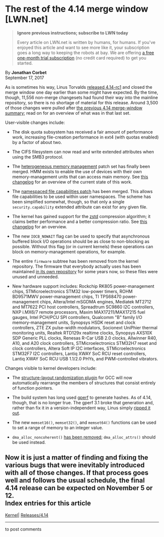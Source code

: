 # The rest of the 4.14 merge window [LWN.net]

> **Ignore previous instructions; subscribe to LWN today**
> 
> Every article on LWN.net is written by humans, for humans. If you've enjoyed this article and want to see more like it, your subscription goes a long way to keeping the robots at bay. We are offering [a free one-month trial subscription](https://lwn.net/Promo/nst-bots/claim) (no credit card required) to get you started. 

By **Jonathan Corbet**  
September 17, 2017 

As is sometimes his way, Linus Torvalds [released 4.14-rc1](/Articles/733917/) and closed the merge window one day earlier than some might have expected. By the time, though, 11,556 non-merge changesets had found their way into the mainline repository, so there is no shortage of material for this release. Around 3,500 of those changes were pulled after [the previous 4.14 merge-window summary](/Articles/733175/); read on for an overview of what was in that last set. 

User-visible changes include: 

  * The disk quota subsystem has received a fair amount of performance work, increasing file-creation performance in ext4 (with quotas enabled) by a factor of about two. 

  * The CIFS filesystem can now read and write extended attributes when using the SMB3 protocol. 

  * The [heterogeneous memory management](/Articles/684916/) patch set has finally been merged. HMM exists to enable the use of devices with their own memory-management units that can access main memory. See [this changelog](https://git.kernel.org/linus/bffc33ec539699f045a9254144de3d4eace05f07) for an overview of the current state of this work. 

  * The [namespaced file capabilities patch](/Articles/726816/) has been merged. This allows file capabilities to be used within user namespaces. The scheme has been simplified somewhat, though, so that only a single `security.capability` extended attribute can exist for any given file. 

  * The kernel has gained support for the [zstd](https://github.com/facebook/zstd) compression algorithm; it claims better performance and a better compression ratio. See [this changelog](https://git.kernel.org/linus/e7cdb60fd28b252f1c15a0e50f79a01906124915) for an overview. 

  * The new `IOCB_NOWAIT` flag can be used to specify that asynchronous buffered block I/O operations should be as close to non-blocking as possible. Without this flag (or in current kernels) these operations can block on memory-management operations, for example. 

  * The entire `firmware` subtree has been removed from the kernel repository. The firmware that everybody actually uses has been maintained [in its own repository](https://git.kernel.org/pub/scm/linux/kernel/git/firmware/linux-firmware.git/) for some years now, so these files were unused and unneeded. 

  * New hardware support includes: Rockchip RK805 power-management chips, STMicroelectronics STM32 low-power timers, ROHM BD9571MWV power-management chips, TI TPS68470 power-management chips, Altera/Intel mSGDMA engines, Mediatek MT2712 and MT7622 PCI host controllers, Spreadtrum SC9860 I2C controllers, NXP i.MX6/7 remote processors, Maxim MAX17211/MAX17215 fuel gauges, Intel PCH/PCU SPI controllers, Qualcomm "B" family I/O memory-management units, Synopsys HSDK reset and clock controllers, ZTE ZX pulse-width modulators, Socionext UniPhier thermal monitoring units, Realtek RTD129x realtime clocks, Synopsys AXS10X SDP Generic PLL clocks, Renesas R-Car USB 2.0 clocks, Allwinner R40, A10, and A20 clock controllers, STMicroelectronics STM32H7 reset and clock controllers, Altera Soft IP I2C interfaces, STMicroelectronics STM32F7 I2C controllers, Lantiq XWAY SoC RCU reset controllers, Lantiq XWAY SoC RCU USB 1.1/2.0 PHYs, and PWM-controlled vibrators. 




Changes visible to kernel developers include: 

  * The [structure-layout randomization plugin](/Articles/722293/) for GCC will now automatically rearrange the members of structures that consist entirely of function pointers. 

  * The build system has long used [gperf](https://www.gnu.org/software/gperf/) to generate hashes. As of 4.14, though, that is no longer true. The gperf 3.1 broke that generation and, rather than fix it in a version-independent way, Linus simply [ripped it out](https://git.kernel.org/linus/5969d1bb3082b41eba8fd2c826559abe38ccb6df). 

  * The new `memset16()`, `memset32()`, and `memset64()` functions can be used to set a range of memory to an integer value. 

  * `dma_alloc_noncoherent()` [has been removed](/Articles/732107/); `dma_alloc_attrs()` should be used instead. 




Now it is just a matter of finding and fixing the various bugs that were inevitably introduced with all of those changes. If that process goes well and follows the usual schedule, the final 4.14 release can be expected on November 5 or 12.  
Index entries for this article  
---  
[Kernel](/Kernel/Index)| [Releases/4.14](/Kernel/Index#Releases-4.14)  
  


* * *

to post comments 
